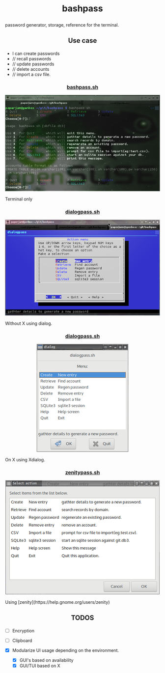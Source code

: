 # <p align="center">bashpass</p>

  password generator, storage, reference for the terminal.

## <p align="center">Use case</p>

  * I can create passwords
  *    //  recall passwords
  *    //  update passwords
  *    //  delete accounts
  *    //  import a csv file.

### <p align="center">[bashpass.sh](bashpass.sh)</p>
<p align="center"><a href="assets/bp.png"><img alt="bashpass" src="assets/bp.png"></a></p>
Terminal only

### <p align="center">[dialogpass.sh](dialogpass.sh)</p>
<p align="center"><a href="assets/dp.png"><img alt="dialogpass" src="assets/dp.png"></a></p>
Without X using dialog.

### <p align="center">[dialogpass.sh](dialogpass.sh)</p>
<p align="center"><a href="assets/xp.png"><img alt="dialogpass" src="assets/xp.png"></a></p>
On X using Xdialog.

### <p align="center">[zenitypass.sh](zenitypass.sh)</p>
<p align="center"><a href="assets/zp.png"><img alt="zenitypass" src="assets/zp.png"></a></p>
Using [zenity](https://help.gnome.org/users/zenity)

## <p align="center">TODOS</p>

 * [ ] Encryption
 * [ ] Clipboard
 * [x] Modularize UI usage depending on the environment.

   * [x] GUI's based on availability
   * [x] GUI/TUI based on X
